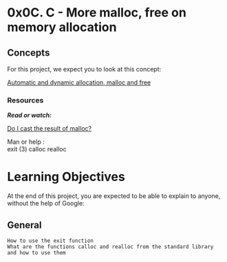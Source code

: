 # 0x0C. C - More malloc, free on memory allocation
## Concepts
For this project, we expect you to look at this concept:

[Automatic and dynamic allocation, malloc and free](https://intranet.alxswe.com/concepts/62)

### Resources
***Read or watch:***

[Do I cast the result of malloc?](https://intranet.alxswe.com/rltoken/3eJCLMz_URoyk6RYRZ2MyA)


Man or help :    
    exit (3)
    calloc
    realloc

# Learning Objectives
At the end of this project, you are expected to be able to explain to anyone, without the help of Google:

## General
    How to use the exit function
    What are the functions calloc and realloc from the standard library and how to use them
